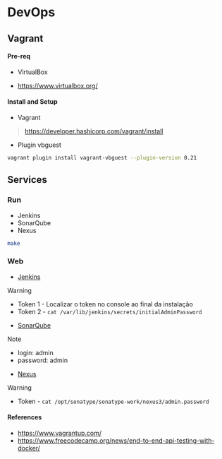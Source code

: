 # DevOps

## Vagrant

#### Pre-req

* VirtualBox

- https://www.virtualbox.org/

#### Install and Setup

* Vagrant

> https://developer.hashicorp.com/vagrant/install

* Plugin vbguest

```sh
vagrant plugin install vagrant-vbguest --plugin-version 0.21
```
## Services

### Run

- Jenkins
- SonarQube
- Nexus

```sh
make 
```

### Web

- [Jenkins](http://localhost:9001/)

> [!WARNING] 
> - Token 1 - Localizar o token no console ao final da instalação
> - Token 2 - `cat /var/lib/jenkins/secrets/initialAdminPassword`

- [SonarQube](http://localhost:9000/)

> [!NOTE] 
> - login: admin
> - password: admin

- [Nexus](http://localhost:9002/)

> [!WARNING] 
> - Token - `cat /opt/sonatype/sonatype-work/nexus3/admin.password `

#### References

- https://www.vagrantup.com/
- https://www.freecodecamp.org/news/end-to-end-api-testing-with-docker/
